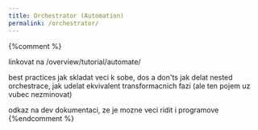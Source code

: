 ```yaml
---
title: Orchestrator (Automation)
permalink: /orchestrator/
---
```


{%comment %}

linkovat na /overview/tutorial/automate/

best practices jak skladat veci k sobe, dos a don'ts
jak delat nested orchestrace, jak udelat ekvivalent transformacnich fazi (ale ten pojem uz vubec nezminovat)

odkaz na dev dokumentaci, ze je mozne veci ridit i programove
{%endcomment %}

